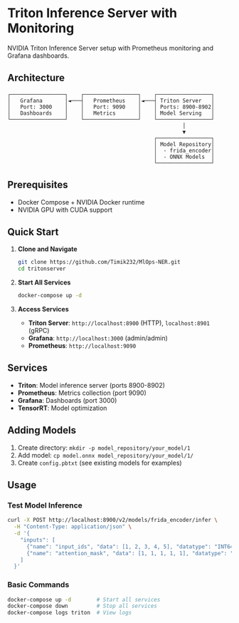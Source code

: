 # Triton Inference Server with Monitoring

NVIDIA Triton Inference Server setup with Prometheus monitoring and Grafana dashboards.

## Architecture

```
┌─────────────────┐    ┌─────────────────┐    ┌─────────────────┐
│   Grafana       │◄───┤   Prometheus    │◄───┤ Triton Server   │
│   Port: 3000    │    │   Port: 9090    │    │ Ports: 8900-8902│
│   Dashboards    │    │   Metrics       │    │ Model Serving   │
└─────────────────┘    └─────────────────┘    └─────────────────┘
                                                       │
                                                       ▼
                                              ┌─────────────────┐
                                              │ Model Repository│
                                              │  - frida_encoder│
                                              │  - ONNX Models  │
                                              └─────────────────┘
```

## Prerequisites
- Docker Compose + NVIDIA Docker runtime
- NVIDIA GPU with CUDA support

## Quick Start

1. **Clone and Navigate**
   ```bash
   git clone https://github.com/Timik232/MlOps-NER.git
   cd tritonserver
   ```

2. **Start All Services**
   ```bash
   docker-compose up -d
   ```

3. **Access Services**
   - **Triton Server**: `http://localhost:8900` (HTTP), `localhost:8901` (gRPC)
   - **Grafana**: `http://localhost:3000` (admin/admin)
   - **Prometheus**: `http://localhost:9090`

## Services
- **Triton**: Model inference server (ports 8900-8902)
- **Prometheus**: Metrics collection (port 9090)
- **Grafana**: Dashboards (port 3000)
- **TensorRT**: Model optimization


## Adding Models

1. Create directory: `mkdir -p model_repository/your_model/1`
2. Add model: `cp model.onnx model_repository/your_model/1/`
3. Create `config.pbtxt` (see existing models for examples)

## Usage

### Test Model Inference
```bash
curl -X POST http://localhost:8900/v2/models/frida_encoder/infer \
  -H "Content-Type: application/json" \
  -d '{
    "inputs": [
      {"name": "input_ids", "data": [1, 2, 3, 4, 5], "datatype": "INT64", "shape": [1, 5]},
      {"name": "attention_mask", "data": [1, 1, 1, 1, 1], "datatype": "INT64", "shape": [1, 5]}
    ]
  }'
```

### Basic Commands
```bash
docker-compose up -d        # Start all services
docker-compose down         # Stop all services
docker-compose logs triton  # View logs
```
